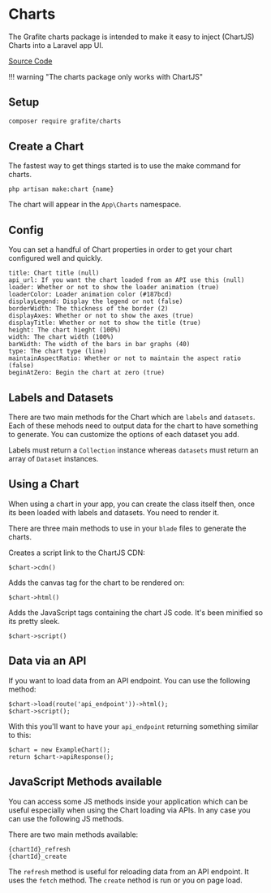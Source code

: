 # Charts

The Grafite charts package is intended to make it easy to inject (ChartJS) Charts into a Laravel app UI.

[Source Code](https://github.com/grafiteinc/charts)

!!! warning "The charts package only works with ChartJS"

## Setup

```sh
composer require grafite/charts
```

## Create a Chart

The fastest way to get things started is to use the make command for charts.

```
php artisan make:chart {name}
```

The chart will appear in the `App\Charts` namespace.

## Config

You can set a handful of Chart properties in order to get your chart configured well and quickly.

```
title: Chart title (null)
api_url: If you want the chart loaded from an API use this (null)
loader: Whether or not to show the loader animation (true)
loaderColor: Loader animation color (#187bcd)
displayLegend: Display the legend or not (false)
borderWidth: The thickness of the border (2)
displayAxes: Whether or not to show the axes (true)
displayTitle: Whether or not to show the title (true)
height: The chart hieght (100%)
width: The chart width (100%)
barWidth: The width of the bars in bar graphs (40)
type: The chart type (line)
maintainAspectRatio: Whether or not to maintain the aspect ratio (false)
beginAtZero: Begin the chart at zero (true)
```

## Labels and Datasets

There are two main methods for the Chart which are `labels` and `datasets`. Each of these mehods need to output data for the chart to have something to generate. You can customize the options of each dataset you add.

Labels must return a `Collection` instance whereas `datasets` must return an array of `Dataset` instances.

## Using a Chart

When using a chart in your app, you can create the class itself then, once its been loaded with labels and datasets. You need to render it.

There are three main methods to use in your `blade` files to generate the charts.

Creates a script link to the ChartJS CDN:
```
$chart->cdn()
```

Adds the canvas tag for the chart to be rendered on:
```
$chart->html()
```

Adds the JavaScript tags containing the chart JS code. It's been minified so its pretty sleek.
```
$chart->script()
```

## Data via an API

If you want to load data from an API endpoint. You can use the following method:

```
$chart->load(route('api_endpoint'))->html();
$chart->script();
```

With this you'll want to have your `api_endpoint` returning something similar to this:

```
$chart = new ExampleChart();
return $chart->apiResponse();
```

## JavaScript Methods available

You can access some JS methods inside your application which can be useful especially when using the Chart loading via APIs.
In any case you can use the following JS methods.

There are two main methods available:

```
{chartId}_refresh
{chartId}_create
```

The `refresh` method is useful for reloading data from an API endpoint. It uses the `fetch` method.
The `create` nethod is run or you on page load.
